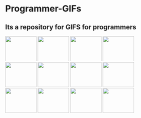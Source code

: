 # Programmer-GIFs
## Its a repository for GIFS for programmers
<p float="left">
  <img src ="https://res.cloudinary.com/practicaldev/image/fetch/s--xVCufn18--/c_limit%2Cf_auto%2Cfl_progressive%2Cq_66%2Cw_880/https://dev-to-uploads.s3.amazonaws.com/uploads/articles/5nnkrcc3kixypm642opg.gif" width="100" height="80">
  <img src ="https://hackplanet.in/img/bannicon16.gif" width="100" height="80">
  <img src ="https://i.pinimg.com/originals/ca/00/60/ca0060f3414e6e20b75983acddafad53.gif"width="100" height="80">
  <img src="https://camo.githubusercontent.com/8a0fd75d44546539fbf2a608ae3f608055e0122c8f03b27439c7ab4ceca23629/68747470733a2f2f6d69722d73332d63646e2d63662e626568616e63652e6e65742f70726f6a6563745f6d6f64756c65732f6d61785f313230302f36323263613035323037313736312e353930333465373461626233362e676966" width="100" height="80">
  <img src="https://4.bp.blogspot.com/-_Y5isR6OG70/VqM4VBtwx7I/AAAAAAAACdg/esBExhpDP1c/s400/java8_splash.gif"  width="100" height="80">
  <img src="https://media.giphy.com/media/ln7z2eWriiQAllfVcn/giphy.gif" width="100" height="80">
  <img src="https://res.cloudinary.com/practicaldev/image/fetch/s--MF5Cp2yD--/c_limit%2Cf_auto%2Cfl_progressive%2Cq_66%2Cw_880/https://dev-to-uploads.s3.amazonaws.com/i/nyj855ggghu7rcc6ib7c.gif" width="100" height="80">
  <img src="https://cdn.myportfolio.com/45214904-6a61-4e23-98d6-b140f8654a40/2db08590-8869-4127-b190-84e31d550239_rw_600.gif?h=7db4a26fd8f436e20c82f49cde968322" width="100" height="80">
  <img src="https://cdn.dribbble.com/users/783/screenshots/104300/shot_1295820312.gif" width="100" height="80">
  <img src="https://www.desarrollolibre.net/public/images/example//css/carrusel/carrusel-cubo-animado.gif" width="100" height="80">
  <img src="https://cdnimpuls.com/living.al/images/yyRn2N7VVI5Q4.gif" width="100" height="80">
  <img src="https://blog.jetbrains.com/wp-content/uploads/2021/02/Go_8001611039611515.gif" width="100" height="80">
</p>
